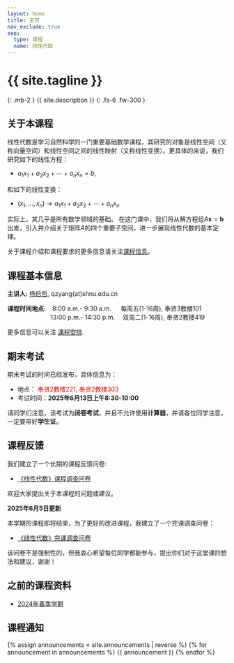 ```yaml
---
layout: home
title: 主页
nav_exclude: true
seo:
  type: 课程
  name: 线性代数
---
```


# {{ site.tagline }}
{: .mb-2 }
{{ site.description }}
{: .fs-6 .fw-300 }

<!-- {% if site.announcements %}
{{ site.announcements.last }}
[Announcements](announcements.md){: .btn .btn-outline .fs-3 }
{% endif %} -->

## 关于本课程

线性代数是学习自然科学的一门重要基础数学课程，其研究的对象是线性空间（又称向量空间）和线性空间之间的线性映射（又称线性变换）。更具体的来说，我们研究如下的线性方程：

- $a_1x_1 + a_2x_2 + \cdots + a_nx_n = b$,

和如下的线性变换：

- $(x_1,\ldots,x_n)\rightarrow a_1x_1 + a_2x_2 + \cdots + a_nx_n$

实际上，其几乎是所有数学领域的基础。 在这门课中，我们将从解方程组$A\mathbf{x}=\mathbf{b}$出发，引入并介绍关于矩阵$A$的四个重要子空间，进一步展现线性代数的基本定理。

关于课程介绍和课程要求的更多信息请关注[课程信息](syllabus.md)。

## 课程基本信息

**主讲人:** [杨启哲](https://basics.sjtu.edu.cn/~yangqizhe/), qzyang(at)shnu.edu.cn

**课程时间地点:** &ensp;&nbsp;8:00 a.m.- 9:30 a.m. &emsp; 每周五(1-16周), 奉贤3教楼101
 <br/>&emsp;&emsp;&emsp;&emsp;&emsp;&emsp;&nbsp;&ensp;&nbsp;13:00 p.m.- 14:30 p.m. &emsp;双周二(1-16周), 奉贤2教楼419


 更多信息可以关注 [课程安排](schedule.md).

## 期末考试

期末考试的时间已经发布，具体信息为：
   - 地点：<font color="#dd0000"> 奉贤2教楼221, 奉贤2教楼303</font>
   - 考试时间：**2025年6月13日上午8:30-10:00** 
  
请同学们注意，该考试为**闭卷考试**，并且不允许使用**计算器**，并请各位同学注意，一定要带好**学生证**。

## 课程反馈

我们建立了一个长期的课程反馈问卷:

- [《线性代数》课程调查问卷](https://www.wjx.cn/vm/YUMtljS.aspx)

欢迎大家提出关于本课程的问题或建议。

**2025年6月5日更新**

本学期的课程即将结束，为了更好的改进课程，我建立了一个完课调查问卷：

- [《线性代数》完课调查问卷](https://www.wjx.cn/vm/w9PRmwF.aspx)

该问卷不是强制性的，但我衷心希望每位同学都能参与，提出你们对于这堂课的想法和建议，谢谢！


## 之前的课程资料

- [2024年春季学期](https://www.la2024s.spacepenguin.com.cn)

## 课程通知

{% assign announcements = site.announcements | reverse %}
{% for announcement in announcements %}
{{ announcement }}
{% endfor %}

